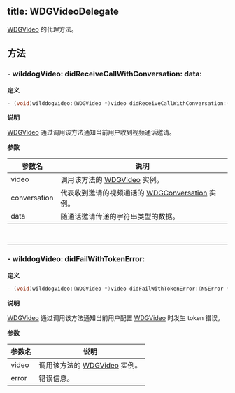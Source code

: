 title: WDGVideoDelegate
---

[WDGVideo](/Conversation/iOS/api/WDGVideo.html) 的代理方法。

## 方法

### - wilddogVideo: didReceiveCallWithConversation: data:

**定义**

```objectivec
- (void)wilddogVideo:(WDGVideo *)video didReceiveCallWithConversation:(WDGConversation *)conversation data:(NSString * _Nullable)data;
```

**说明**

[WDGVideo](/Conversation/iOS/api/WDGVideo.html) 通过调用该方法通知当前用户收到视频通话邀请。

**参数**

 参数名 | 说明 
---|---
video        | 调用该方法的 [WDGVideo](/Conversation/iOS/api/WDGVideo.html) 实例。
conversation | 代表收到邀请的视频通话的 [WDGConversation](/Conversation/iOS/api/WDGConversation.html) 实例。
data         | 随通话邀请传递的字符串类型的数据。

</br>

---

### - wilddogVideo: didFailWithTokenError:

**定义**

```objectivec
- (void)wilddogVideo:(WDGVideo *)video didFailWithTokenError:(NSError * _Nullable)error;
```

**说明**

[WDGVideo](/Conversation/iOS/api/WDGVideo.html) 通过调用该方法通知当前用户配置 [WDGVideo](/Conversation/iOS/api/WDGVideo.html) 时发生 token 错误。

**参数**

 参数名 | 说明 
---|---
video | 调用该方法的 [WDGVideo](/Conversation/iOS/api/WDGVideo.html) 实例。
error | 错误信息。
